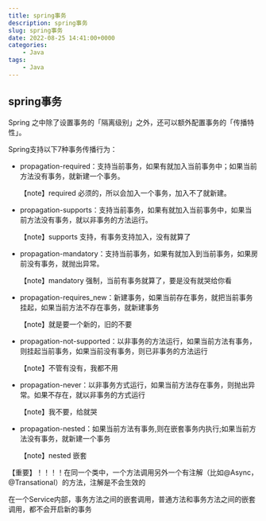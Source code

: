 ```yaml
---
title: spring事务
description: spring事务
slug: spring事务
date: 2022-08-25 14:41:00+0000
categories:
    - Java
tags:
    - Java
---
```


## spring事务

Spring 之中除了设置事务的「隔离级别」之外，还可以额外配置事务的「传播特性」。

Spring支持以下7种事务传播行为：

- propagation-required：支持当前事务，如果有就加入当前事务中；如果当前方法没有事务，就新建一个事务。

  【note】required 必须的，所以会加入一个事务，加入不了就新建。

- propagation-supports：支持当前事务，如果有就加入当前事务中，如果当前方法没有事务，就以非事务的方法运行。

  【note】supports 支持，有事务支持加入，没有就算了

- propagation-mandatory：支持当前事务，如果有就加入到当前事务，如果房前没有事务，就抛出异常。

  【note】mandatory 强制，当前有事务就算了，要是没有就哭给你看

- propagation-requires_new：新建事务，如果当前存在事务，就把当前事务挂起，如果当前方法不存在事务，就新建事务

  【note】就是要一个新的，旧的不要

- propagation-not-supported：以非事务的方法运行，如果当前方法有事务，则挂起当前事务，如果当前没有事务，则已非事务的方法运行

  【note】不管有没有，我都不用

- propagation-never：以非事务方式运行，如果当前方法存在事务，则抛出异常。如果不存在，就以非事务的方式运行

  【note】我不要，给就哭

- propagation-nested：如果当前方法有事务,则在嵌套事务内执行;如果当前方法没有事务，就新建一个事务

  【note】nested 嵌套

【重要】！！！！在同一个类中，一个方法调用另外一个有注解（比如@Async，@Transational）的方法，注解是不会生效的

在一个Service内部，事务方法之间的嵌套调用，普通方法和事务方法之间的嵌套调用，都不会开启新的事务

